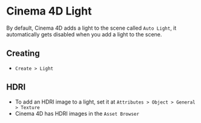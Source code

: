 # Cinema 4D Light

By default, Cinema 4D adds a light to the scene called `Auto Light`, it automatically gets disabled when you add a light to the scene.

## Creating

- `Create > Light`

## HDRI

- To add an HDRI image to a light, set it at `Attributes > Object > General > Texture`
- Cinema 4D has HDRI images in the `Asset Browser`
